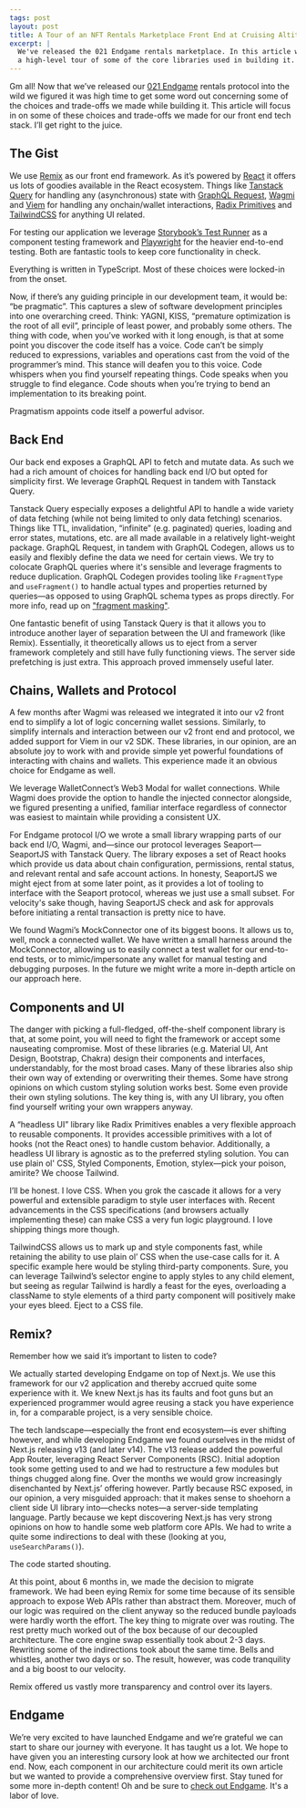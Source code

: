 ```yaml
---
tags: post
layout: post
title: A Tour of an NFT Rentals Marketplace Front End at Cruising Altitude
excerpt: |
  We've released the 021 Endgame rentals marketplace. In this article we take
  a high-level tour of some of the core libraries used in building it.
---
```


Gm all! Now that we’ve released our [021 Endgame](https://endgame.021.gg/) rentals protocol into the wild we figured it was high time to get some word out concerning some of the choices and trade-offs we made while building it. This article will focus in on some of these choices and trade-offs we made for our front end tech stack. I’ll get right to the juice.

## The Gist

We use [Remix](https://remix.run/) as our front end framework. As it’s powered by [React](https://react.dev/) it offers us lots of goodies available in the React ecosystem. Things like [Tanstack Query](https://tanstack.com/query/latest) for handling any (asynchronous) state with [GraphQL Request](https://github.com/jasonkuhrt/graphql-request), [Wagmi](https://wagmi.sh/) and [Viem](https://viem.sh/) for handling any onchain/wallet interactions, [Radix Primitives](https://www.radix-ui.com/primitives) and [TailwindCSS](https://tailwindcss.com/) for anything UI related.

For testing our application we leverage [Storybook’s Test Runner](https://storybook.js.org/docs/writing-tests/test-runner) as a component testing framework and [Playwright](https://playwright.dev/) for the heavier end-to-end testing. Both are fantastic tools to keep core functionality in check.

Everything is written in TypeScript. Most of these choices were locked-in from the onset.

Now, if there’s any guiding principle in our development team, it would be: “be pragmatic”. This captures a slew of software development principles into one overarching creed. Think: YAGNI, KISS, “premature optimization is the root of all evil”, principle of least power, and probably some others. The thing with code, when you’ve worked with it long enough, is that at some point you discover the code itself has a voice. Code can’t be simply reduced to expressions, variables and operations cast from the void of the programmer’s mind. This stance will deafen you to this voice. Code whispers when you find yourself repeating things. Code speaks when you struggle to find elegance. Code shouts when you’re trying to bend an implementation to its breaking point.

Pragmatism appoints code itself a powerful advisor.

## Back End

Our back end exposes a GraphQL API to fetch and mutate data. As such we had a rich amount of choices for handling back end I/O but opted for simplicity first. We leverage GraphQL Request in tandem with Tanstack Query.

Tanstack Query especially exposes a delightful API to handle a wide variety of data fetching (while not being limited to only data fetching) scenarios. Things like TTL, invalidation, “infinite” (e.g. paginated) queries, loading and error states, mutations, etc. are all made available in a relatively light-weight package. GraphQL Request, in tandem with GraphQL Codegen, allows us to easily and flexibly define the data we need for certain views. We try to colocate GraphQL queries where it's sensible and leverage fragments to reduce duplication. GraphQL Codegen provides tooling like `FragmentType` and `useFragment()` to handle actual types and properties returned by queries—as opposed to using GraphQL schema types as props directly. For more info, read up on ["fragment masking"](https://the-guild.dev/blog/unleash-the-power-of-fragments-with-graphql-codegen).

One fantastic benefit of using Tanstack Query is that it allows you to introduce another layer of separation between the UI and framework (like Remix). Essentially, it theoretically allows us to eject from a server framework completely and still have fully functioning views. The server side prefetching is just extra. This approach proved immensely useful later.

## Chains, Wallets and Protocol

A few months after Wagmi was released we integrated it into our v2 front end to simplify a lot of logic concerning wallet sessions. Similarly, to simplify internals and interaction between our v2 front end and protocol, we added support for Viem in our v2 SDK. These libraries, in our opinion, are an absolute joy to work with and provide simple yet powerful foundations of interacting with chains and wallets. This experience made it an obvious choice for Endgame as well.

We leverage WalletConnect’s Web3 Modal for wallet connections. While Wagmi does provide the option to handle the injected connector alongside, we figured presenting a unified, familiar interface regardless of connector was easiest to maintain while providing a consistent UX.

For Endgame protocol I/O we wrote a small library wrapping parts of our back end I/O, Wagmi, and—since our protocol leverages Seaport—SeaportJS with Tanstack Query. The library exposes a set of React hooks which provide us data about chain configuration, permissions, rental status, and relevant rental and safe account actions. In honesty, SeaportJS we might eject from at some later point, as it provides a lot of tooling to interface with the Seaport protocol, whereas we just use a small subset. For velocity's sake though, having SeaportJS check and ask for approvals before initiating a rental transaction is pretty nice to have.

We found Wagmi’s MockConnector one of its biggest boons. It allows us to, well, mock a connected wallet. We have written a small harness around the MockConnector, allowing us to easily connect a test wallet for our end-to-end tests, or to mimic/impersonate any wallet for manual testing and debugging purposes. In the future we might write a more in-depth article on our approach here.

## Components and UI

The danger with picking a full-fledged, off-the-shelf component library is that, at some point, you will need to fight the framework or accept some nauseating compromise. Most of these libraries (e.g. Material UI, Ant Design, Bootstrap, Chakra) design their components and interfaces, understandably, for the most broad cases. Many of these libraries also ship their own way of extending or overwriting their themes. Some have strong opinions on which custom styling solution works best. Some even provide their own styling solutions. The key thing is, with any UI library, you often find yourself writing your own wrappers anyway.

A “headless UI” library like Radix Primitives enables a very flexible approach to reusable components. It provides accessible primitives with a lot of hooks (not the React ones) to handle custom behavior. Additionally, a headless UI library is agnostic as to the preferred styling solution. You can use plain ol' CSS, Styled Components, Emotion, stylex—pick your poison, amirite? We choose Tailwind.

I’ll be honest. I love CSS. When you grok the cascade it allows for a very powerful and extensible paradigm to style user interfaces with. Recent advancements in the CSS specifications (and browsers actually implementing these) can make CSS a very fun logic playground. I love shipping things more though.

TailwindCSS allows us to mark up and style components fast, while retaining the ability to use plain ol’ CSS when the use-case calls for it. A specific example here would be styling third-party components. Sure, you can leverage Tailwind’s selector engine to apply styles to any child element, but seeing as regular Tailwind is hardly a feast for the eyes, overloading a className to style elements of a third party component will positively make your eyes bleed. Eject to a CSS file.

## Remix?

Remember how we said it’s important to listen to code?

We actually started developing Endgame on top of Next.js. We use this framework for our v2 application and thereby accrued quite some experience with it. We knew Next.js has its faults and foot guns but an experienced programmer would agree reusing a stack you have experience in, for a comparable project, is a very sensible choice.

The tech landscape—especially the front end ecosystem—is ever shifting however, and while developing Endgame we found ourselves in the midst of Next.js releasing v13 (and later v14). The v13 release added the powerful App Router, leveraging React Server Components (RSC). Initial adoption took some getting used to and we had to restructure a few modules but things chugged along fine. Over the months we would grow increasingly disenchanted by Next.js’ offering however. Partly because RSC exposed, in our opinion, a very misguided approach: that it makes sense to shoehorn a client side UI library into—checks notes—a server-side templating language. Partly because we kept discovering Next.js has very strong opinions on how to handle some web platform core APIs. We had to write a quite some indirections to deal with these (looking at you, `useSearchParams()`).

The code started shouting.

At this point, about 6 months in, we made the decision to migrate framework. We had been eying Remix for some time because of its sensible approach to expose Web APIs rather than abstract them. Moreover, much of our logic was required on the client anyway so the reduced bundle payloads were hardly worth the effort. The key thing to migrate over was routing. The rest pretty much worked out of the box because of our decoupled architecture. The core engine swap essentially took about 2-3 days. Rewriting some of the indirections took about the same time. Bells and whistles, another two days or so. The result, however, was code tranquility and a big boost to our velocity.

Remix offered us vastly more transparency and control over its layers.

## Endgame

We’re very excited to have launched Endgame and we’re grateful we can start to share our journey with everyone. It has taught us a lot. We hope to have given you an interesting cursory look at how we architected our front end. Now, each component in our architecture could merit its own article but we wanted to provide a comprehensive overview first. Stay tuned for some more in-depth content! Oh and be sure to [check out Endgame](https://endgame.021.gg). It's a labor of love.
